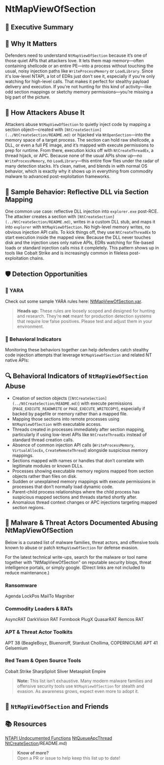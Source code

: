 # NtMapViewOfSection

## 🚀 Executive Summary


## 🚩 Why It Matters
Defenders need to understand `NtMapViewOfSection` because it’s one of those quiet APIs that attackers love. It lets them map memory—often containing shellcode or an entire PE—into a process without touching the usual, noisy injection paths like `WriteProcessMemory` or `LoadLibrary`. Since it's low-level NTAPI, a lot of EDRs just don’t see it, especially if you're only watching for high-level calls. That makes it perfect for stealthy payload delivery and execution. If you're not hunting for this kind of activity—like odd section mappings or sketchy memory permissions—you’re missing a big part of the picture.

## 🧬 How Attackers Abuse It  
Attackers abuse `NtMapViewOfSection` to quietly inject code by mapping a section object—created with `[NtCreateSection](../NtCreateSection/README.md)` or hijacked via `NtOpenSection`—into the memory space of a target process. The section can hold raw shellcode, a DLL, or even a full PE image, and it’s mapped with execute permissions to prep for runtime. From there, execution kicks off with `NtCreateThreadEx`, a thread hijack, or APC. Because none of the usual APIs show up—no `WriteProcessMemory`, no `LoadLibrary`—this entire flow flies under the radar of many detection stacks. It’s clean, native, and blends in with normal OS behavior, which is exactly why it shows up in everything from commodity malware to advanced post-exploitation frameworks.

## 🧵 Sample Behavior: Reflective DLL via Section Mapping  
One common use case: reflective DLL injection into `explorer.exe` post-RCE. The attacker creates a section with `[NtCreateSection](../NtCreateSection/README.md)`, writes in a custom DLL stub, and maps it into `explorer` with `NtMapViewOfSection`. No high-level memory writes, no obvious injection API calls. To kick things off, they use `NtCreateThreadEx` to start execution inside the mapped view. Because the DLL never touches disk and the injection uses only native APIs, EDRs watching for file-based loads or standard injection calls miss it completely. This pattern shows up in tools like Cobalt Strike and is increasingly common in fileless post-exploitation chains.

## 🛡️ Detection Opportunities

### 🔹 YARA

Check out some sample YARA rules here: [NtMapViewOfSection.yar](./NtMapViewOfSection.yar).

> **Heads up:** These rules are loosely scoped and designed for hunting and research. They’re **not** meant for production detection systems that require low false positives. Please test and adjust them in your environment.

### 🔸 Behavioral Indicators

Monitoring these behaviors together can help defenders catch stealthy code injection attempts that leverage `NtMapViewOfSection` and related NT native APIs:

## 🔍 Behavioral Indicators of `NtMapViewOfSection` Abuse

- Creation of section objects (`[NtCreateSection](../NtCreateSection/README.md)`) with execute permissions (`PAGE_EXECUTE_READWRITE` or `PAGE_EXECUTE_WRITECOPY`), especially if backed by pagefile or memory rather than a mapped file.
- Mapping those sections into remote processes using `NtMapViewOfSection` with executable access.
- Threads created in processes immediately after section mapping, particularly if using low-level APIs like `NtCreateThreadEx` instead of standard thread creation calls.
- Absence of common injection API calls (`WriteProcessMemory`, `VirtualAllocEx`, `CreateRemoteThread`) alongside suspicious memory mappings.
- Sections mapped with names or handles that don’t correlate with legitimate modules or known DLLs.
- Processes showing executable memory regions mapped from section objects rather than files on disk.
- Sudden or unexplained memory mappings with execute permissions in processes that don’t normally load dynamic code.
- Parent-child process relationships where the child process has suspicious mapped sections and threads started shortly after.
- Anomalous thread context changes or APC injections targeting mapped section regions.

## 🦠 Malware & Threat Actors Documented Abusing NtMapViewOfSection

Below is a curated list of malware families, threat actors, and offensive tools known to abuse or patch `NtMapViewOfSection` for defense evasion.  

For the latest technical write-ups, search for the malware or tool name together with "NtMapViewOfSection" on reputable security blogs, threat intelligence portals, or simply google. (Direct links are not included to reduce maintenance.)

### Ransomware
Agenda
LockPos
MailTo
Magniber

### Commodity Loaders & RATs
AsyncRAT
DarkVision RAT
Formbook
PlugX
QuasarRAT
Remcos RAT

### APT & Threat Actor Toolkits
APT 38 (BeagleBoyz, Bluenoroff, Stardust Chollima, COPERNICIUM)
APT 41
Gelsemium 

### Red Team & Open Source Tools
Cobalt Strike
SharpSploit
Sliver
Metasploit
Empire


> **Note:** This list isn’t exhaustive. Many modern malware families and offensive security tools use `NtMapViewOfSection` for stealth and evasion. As awareness grows, expect even more to adopt it.

## 🧵 `NtMapViewOfSection` and Friends


## 📚 Resources
[NTAPI Undocumented Functions](http://undocumented.ntinternals.net/index.html?page=UserMode%2FUndocumented%20Functions%2FNT%20Objects%2FSection%2FNtMapViewOfSection.html)
[NtQueueApcThread](../NtQueueApcThread/README.md)
[NtCreateSection](../NtCreateSection/README.md)/README.md)


> **Know of more?**  
> Open a PR or issue to help keep this list up to date!

